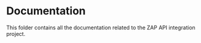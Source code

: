 # Documentation

This folder contains all the documentation related to the ZAP API integration project.

